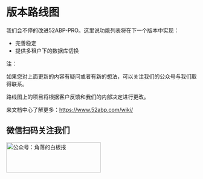 # 版本路线图

 我们会不停的改进52ABP-PRO。这里说功能列表将在下一个版本中实现：

 - 完善稳定
 - 提供多租户下的数据库切换

注：

如果您对上面更新的内容有疑问或者有新的想法，可以关注我们的公众号与我们取得联系。


路线图上的项目将根据客户反馈和我们的内部决定进行更改。
 

来文档中心了解更多：https://www.52abp.com/wiki/ 

## 微信扫码关注我们

<div class="text-center ">
 <img src="https://www.52abp.com/imgs/money-QR/jiaoluo_wechat_QR.jpg" class="img-fluid text-center " alt="公众号：角落的白板报" style="
    height: 80;
    width: 250px;"/>
</div>
